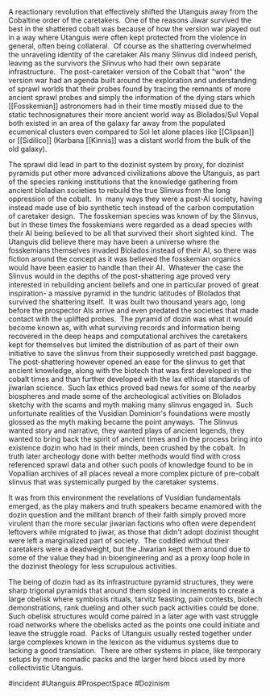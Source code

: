 A reactionary revolution that effectively shifted the Utanguis away from the Cobaltine order of the caretakers.  One of the reasons Jiwar survived the best in the shattered cobalt was because of how the version war played out in a way where Utanguis were often kept protected from the violence in general, often being collateral.  Of course as the shattering overwhelmed the unraveling identity of the caretaker AIs many Slinvus did indeed perish, leaving as the survivors the Slinvus who had their own separate infrastructure.  The post-caretaker version of the Cobalt that "won" the version war had an agenda built around the exploration and understanding of sprawl worlds that their probes found by tracing the remnants of more ancient sprawl probes and simply the information of the dying stars which [[Fosskemian]] astronomers had in their time mostly missed due to the static technosignatures their more ancient world way as Blolados/Sul Vopal both existed in an area of the galaxy far away from the populated ecumenical clusters even compared to Sol let alone places like [[Clipsan]] or [[Sidilico]] (Karbana [[Kinnis]] was a distant world from the bulk of the old galaxy).  

The sprawl did lead in part to the dozinist system by proxy, for dozinist pyramids put other more advanced civilizations above the Utanguis, as part of the species ranking institutions that the knowledge gathering from ancient bloladian societies to rebuild the true Slinvus from the long oppression of the cobalt.  In  many ways they were a post-AI society, having instead made use of bio synthetic tech instead of the carbon computation of caretaker design.  The fosskemian species was known of by the Slinvus, but in these times the fosskemians were regarded as a dead species with their AI being believed to be all that survived their short sighted kind.  The Utanguis did believe there may have been a universe where the fosskemians themselves invaded Blolados instead of their AI, so there was fiction around the concept as it was believed the fosskemian organics would have been easier to handle than their AI.  Whatever the case the Slinvus would in the depths of the post-shattering age proved very interested in rebuilding ancient beliefs and one in particular proved of great inspiration- a massive pyramid in the tundric latitudes of Blolados that survived the shattering itself.  It was built two thousand years ago, long before the prospector AIs arrive and even predated the societies that made contact with the uplifted probes.  The pyramid of dozin was what it would become known as, with what surviving records and information being recovered in the deep heaps and computational archives the caretakers kept for themselves but limited the distribution of as part of their own initiative to save the slinvus from their supposedly wretched past baggage.  The post-shattering however opened an ease for the slinvus to get that ancient knowledge, along with the biotech that was first developed in the cobalt times and than further developed with the lax ethical standards of jiwarian science.  Such lax ethics proved bad news for some of the nearby biospheres and made some of the archeological activities on Blolados sketchy with the scams and myth making many slinvus engaged in.  Such unfortunate realities of the Vusidian Dominion's foundations were mostly glossed as the myth making became the point anyways.  The Slinvus wanted story and narrative, they wanted plays of ancient legends, they wanted to bring back the spirit of ancient times and in the process bring into existence dozin who had in their minds, been crushed by the cobalt.  In truth later archeology done with better methods would find with cross referenced sprawl data and other such pools of knowledge found to be in Vopallian archives of all places reveal a more complex picture of pre-cobalt slinvus that was systemically purged by the caretaker systems.  

It was from this environment the revelations of Vusidian fundamentals emerged, as the play makers and truth speakers became enamored with the dozin question and the militant branch of their faith simply proved more virulent than the more secular jiwarian factions who often were dependent leftovers while migrated to jiwar, as those that didn't adopt dozinist thought were left a marginalized part of society.  The coddled without their caretakers were a deadweight, but the Jiwarian kept them around due to some of the value they had in bioengineering and as a proxy loop hole in the dozinist theology for less scrupulous activities.  

The being of dozin had as its infrastructure pyramid structures, they were sharp trigonal pyramids that around them sloped in increments to create a large obelisk where symbiosis rituals, tarvitz feasting, pain contests, biotech demonstrations, rank dueling and other such pack activities could be done.  Such obelisk structures would come paired in a later age with vast struggle road networks where the obelisks acted as the points one could initiate and leave the struggle road.  Packs of Utanguis usually rested together under large complexes known in the lexicon as the vidumus systems due to lacking a good translation.  There are other systems in place, like temporary setups by more nomadic packs and the larger herd blocs used by more collectivistic Utanguis.

#incident 
#Utanguis 
#ProspectSpace 
#Dozinism